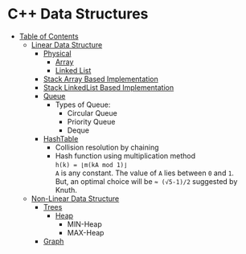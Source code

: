 # C++ Data Structures

<a name="table-of-contents"></a>

* [Table of Contents](#table-of-contents)
	* [Linear Data Structure](#table-of-contents-linear)
		* [Physical](#table-of-contents-linear-physical)
			* [Array](#table-of-contents-linear-physical-array)
			* [Linked List](#table-of-contents-linear-physical-linkedlist)
		* [Stack Array Based Implementation](#table-of-contents-linear-physical-stack-array)
		* [Stack LinkedList Based Implementation](#table-of-contents-linear-stack-linkedlist)
		* [Queue](#table-of-contents-linear-queue)
			* Types of Queue:
				* Circular Queue
				* Priority Queue
				* Deque
		* [HashTable](#table-of-contents-linear-hashtable)
			- Collision resolution by chaining
			- Hash function using multiplication method <br>```h(k) = ⌊m(kA mod 1)⌋```
			<br>`A` is any constant. The value of `A` lies between `0` and `1`.
			<br>But, an optimal choice will be `≈ (√5-1)/2` suggested by Knuth.
	* [Non-Linear Data Structure](#table-of-contents-non-linear)
		* [Trees](#table-of-contents-non-linear-trees)
			* [Heap](#table-of-contents-non-linear-trees)
				* MIN-Heap
				* MAX-Heap
		* [Graph](#table-of-contents-non-linear-graph)
			
		
<a name="table-of-contents-linear"></a>
<a name="table-of-contents-non-linear"></a>

